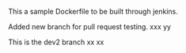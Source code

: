 This a sample Dockerfile to be built through jenkins.

Added new branch for pull request testing. xxx yy

This is the dev2 branch
xx
xx
